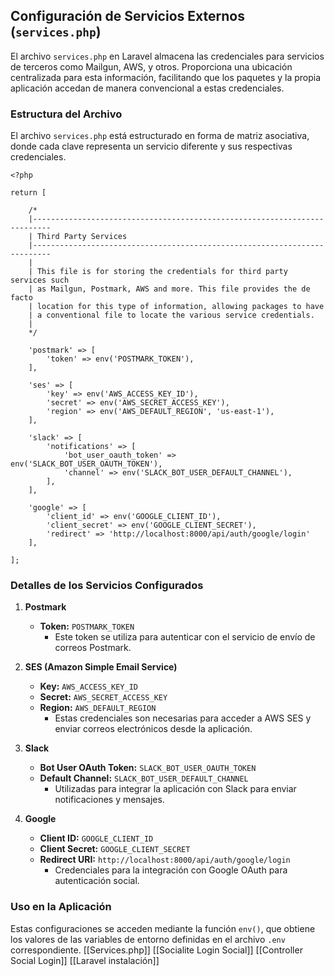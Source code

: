 ## Configuración de Servicios Externos (`services.php`)

El archivo `services.php` en Laravel almacena las credenciales para servicios de terceros como Mailgun, AWS, y otros. Proporciona una ubicación centralizada para esta información, facilitando que los paquetes y la propia aplicación accedan de manera convencional a estas credenciales.

### Estructura del Archivo

El archivo `services.php` está estructurado en forma de matriz asociativa, donde cada clave representa un servicio diferente y sus respectivas credenciales.

```
<?php

return [

    /*
    |--------------------------------------------------------------------------
    | Third Party Services
    |--------------------------------------------------------------------------
    |
    | This file is for storing the credentials for third party services such
    | as Mailgun, Postmark, AWS and more. This file provides the de facto
    | location for this type of information, allowing packages to have
    | a conventional file to locate the various service credentials.
    |
    */

    'postmark' => [
        'token' => env('POSTMARK_TOKEN'),
    ],

    'ses' => [
        'key' => env('AWS_ACCESS_KEY_ID'),
        'secret' => env('AWS_SECRET_ACCESS_KEY'),
        'region' => env('AWS_DEFAULT_REGION', 'us-east-1'),
    ],

    'slack' => [
        'notifications' => [
            'bot_user_oauth_token' => env('SLACK_BOT_USER_OAUTH_TOKEN'),
            'channel' => env('SLACK_BOT_USER_DEFAULT_CHANNEL'),
        ],
    ],

    'google' => [
        'client_id' => env('GOOGLE_CLIENT_ID'),
        'client_secret' => env('GOOGLE_CLIENT_SECRET'),
        'redirect' => 'http://localhost:8000/api/auth/google/login'
    ],

];

```

### Detalles de los Servicios Configurados

1. **Postmark**
    
    - **Token:** `POSTMARK_TOKEN`
        - Este token se utiliza para autenticar con el servicio de envío de correos Postmark.
2. **SES (Amazon Simple Email Service)**
    
    - **Key:** `AWS_ACCESS_KEY_ID`
    - **Secret:** `AWS_SECRET_ACCESS_KEY`
    - **Region:** `AWS_DEFAULT_REGION`
        - Estas credenciales son necesarias para acceder a AWS SES y enviar correos electrónicos desde la aplicación.
3. **Slack**
    
    - **Bot User OAuth Token:** `SLACK_BOT_USER_OAUTH_TOKEN`
    - **Default Channel:** `SLACK_BOT_USER_DEFAULT_CHANNEL`
        - Utilizadas para integrar la aplicación con Slack para enviar notificaciones y mensajes.
4. **Google**
    
    - **Client ID:** `GOOGLE_CLIENT_ID`
    - **Client Secret:** `GOOGLE_CLIENT_SECRET`
    - **Redirect URI:** `http://localhost:8000/api/auth/google/login`
        - Credenciales para la integración con Google OAuth para autenticación social.

### Uso en la Aplicación

Estas configuraciones se acceden mediante la función `env()`, que obtiene los valores de las variables de entorno definidas en el archivo `.env` correspondiente.
 [[Services.php]]  [[Socialite Login Social]] [[Controller Social Login]] [[Laravel instalación]]